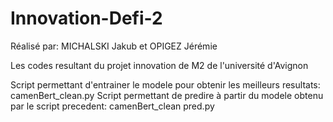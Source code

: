 # Innovation-Defi-2
Réalisé par: MICHALSKI Jakub et OPIGEZ Jérémie

Les codes resultant du projet innovation de M2 de l'université d'Avignon

Script permettant d'entrainer le modele pour obtenir les meilleurs resultats: camenBert_clean.py
Script permettant de predire à partir du modele obtenu par le script precedent: camenBert_clean pred.py
